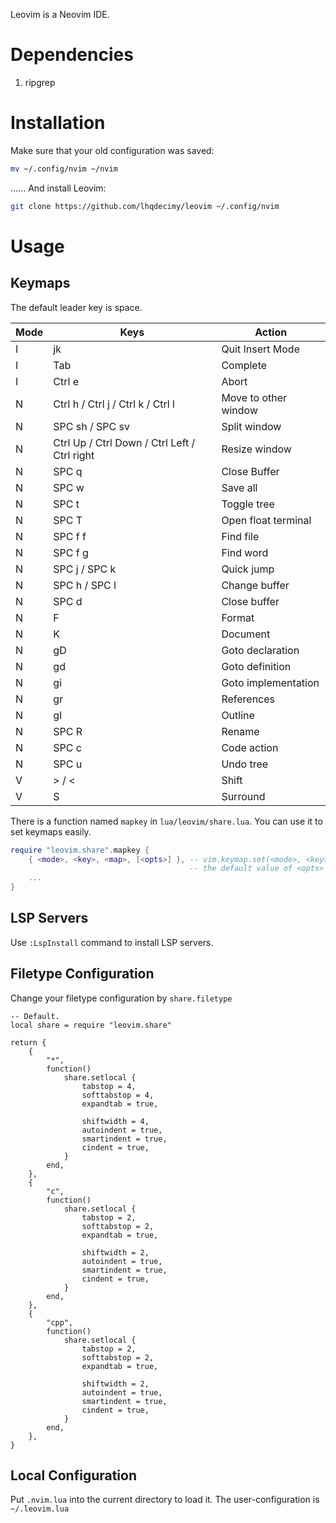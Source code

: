 Leovim is a Neovim IDE.

# Dependencies
1. ripgrep

# Installation
Make sure that your old configuration was saved:
```bash
mv ~/.config/nvim ~/nvim
```
...... And install Leovim:
```bash
git clone https://github.com/lhqdecimy/leovim ~/.config/nvim
```

# Usage
## Keymaps
The default leader key is space.

| Mode | Keys                                         | Action               |
|------|----------------------------------------------|----------------------|
| I    | jk                                           | Quit Insert Mode     |
| I    | Tab                                          | Complete             |
| I    | Ctrl e                                       | Abort                |
| N    | Ctrl h / Ctrl j / Ctrl k / Ctrl l            | Move to other window |
| N    | SPC sh / SPC sv                              | Split window         |
| N    | Ctrl Up / Ctrl Down / Ctrl Left / Ctrl right | Resize window        |
| N    | SPC q                                        | Close Buffer         |
| N    | SPC w                                        | Save all             |
| N    | SPC t                                        | Toggle tree          |
| N    | SPC T                                        | Open float terminal  |
| N    | SPC f f                                      | Find file            |
| N    | SPC f g                                      | Find word            |
| N    | SPC j / SPC k                                | Quick jump           |
| N    | SPC h / SPC l                                | Change buffer        |
| N    | SPC d                                        | Close buffer         |
| N    | F                                            | Format               |
| N    | K                                            | Document             |
| N    | gD                                           | Goto declaration     |
| N    | gd                                           | Goto definition      |
| N    | gi                                           | Goto implementation  |
| N    | gr                                           | References           |
| N    | gl                                           | Outline              |
| N    | SPC R                                        | Rename               |
| N    | SPC c                                        | Code action          |
| N    | SPC u                                        | Undo tree            |
| V    | > / <                                        | Shift                |
| V    | S                                            | Surround             |

There is a function named `mapkey` in `lua/leovim/share.lua`. You can use it to set keymaps easily.

```lua
require "leovim.share".mapkey {
    { <mode>, <key>, <map>, [<opts>] }, -- vim.keymap.set(<mode>, <key>, <map>, [<opts>])
                                        -- the default value of <opts> is { noremap = true, silent = true, desc = "请输入文本" }
    ...
}
```

## LSP Servers
Use `:LspInstall` command to install LSP servers.

## Filetype Configuration
Change your filetype configuration by `share.filetype`
```
-- Default.
local share = require "leovim.share"

return {
    {
        "*",
        function()
            share.setlocal {
                tabstop = 4,
                softtabstop = 4,
                expandtab = true,

                shiftwidth = 4,
                autoindent = true,
                smartindent = true,
                cindent = true,
            }
        end,
    },
    {
        "c",
        function()
            share.setlocal {
                tabstop = 2,
                softtabstop = 2,
                expandtab = true,

                shiftwidth = 2,
                autoindent = true,
                smartindent = true,
                cindent = true,
            }
        end,
    },
    {
        "cpp",
        function()
            share.setlocal {
                tabstop = 2,
                softtabstop = 2,
                expandtab = true,

                shiftwidth = 2,
                autoindent = true,
                smartindent = true,
                cindent = true,
            }
        end,
    },
}
```

## Local Configuration
Put `.nvim.lua` into the current directory to load it. The user-configuration is `~/.leovim.lua`
